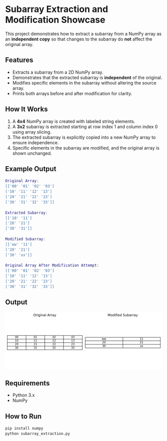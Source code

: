 # Subarray Extraction and Modification Showcase

This project demonstrates how to extract a subarray from a NumPy array as an **independent copy** so that changes to the subarray do **not** affect the original array.

## Features
- Extracts a subarray from a 2D NumPy array.
- Demonstrates that the extracted subarray is **independent** of the original.
- Modifies specific elements in the subarray without altering the source array.
- Prints both arrays before and after modification for clarity.

## How It Works
1. A **4x4** NumPy array is created with labeled string elements.
2. A **3x2** subarray is extracted starting at row index 1 and column index 0 using array slicing.
3. The extracted subarray is explicitly copied into a new NumPy array to ensure independence.
4. Specific elements in the subarray are modified, and the original array is shown unchanged.

## Example Output
```lua
Original Array:
[['00' '01' '02' '03']
['10' '11' '12' '13']
['20' '21' '22' '23']
['30' '31' '32' '33']]

Extracted Subarray:
[['10' '11']
['20' '21']
['30' '31']]

Modified Subarray:
[['ww' '11']
['20' '21']
['30' 'xx']]

Original Array After Modification Attempt:
[['00' '01' '02' '03']
['10' '11' '12' '13']
['20' '21' '22' '23']
['30' '31' '32' '33']]
```

## Output
![Program Output](output.png)

## Requirements
- Python 3.x
- NumPy

## How to Run
```bash
pip install numpy
python subarray_extraction.py
```
